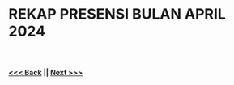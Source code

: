 # REKAP PRESENSI BULAN APRIL 2024
<br/>



#### [<<< Back](../march-2024/README.md)  ||  [Next >>>](../README.md)